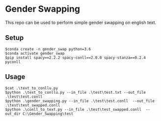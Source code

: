 # Gender Swapping
This repo can be used to perform simple gender swapping on english text. 

## Setup
```
$conda create -n gender_swap python=3.6
$conda activate gender_swap
$pip install spacy==2.2.2 spacy-conll==2.0.0 spacy-stanza==0.2.4 pyconll

```
## Usage
```
$cat .\text_to_conllu.py
$python .\text_to_conllu.py --in_file .\test\test.txt --out_file .\test\test.conll 
$python .\gender_swapping.py --in_file .\test\test.conll  --out_file .\test\test_swapped.conll
$python .\conll_to_text.py --in_file .\test\test_swapped.conll  --out_dir C:\Gender_Swapping\test   

```
